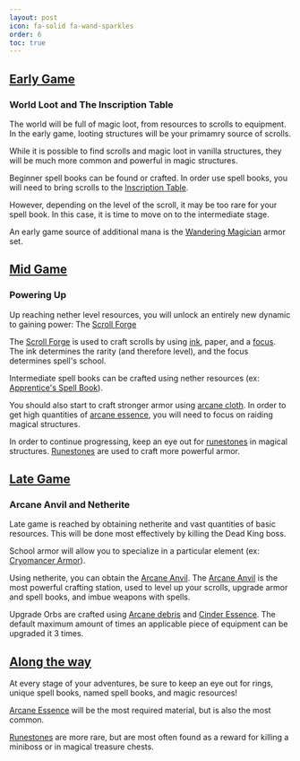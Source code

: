 ```yaml
---
layout: post
icon: fa-solid fa-wand-sparkles
order: 6
toc: true
---
```


## <u>Early Game</u>
### World Loot and The Inscription Table 
The world will be full of magic loot, from resources to scrolls to equipment. In the early game, looting structures will be your primamry source of scrolls.

While it is possible to find scrolls and magic loot in vanilla structures, they will be much more common and powerful in magic structures.

Beginner spell books can be found or crafted. In order use spell books, you will need to bring scrolls to the [Inscription Table](../blocks/#irons_spellbooks:inscription_table).

However, depending on the level of the scroll, it may be too rare for your spell book. In this case, it is time to move on to the intermediate stage.

An early game source of additional mana is the [Wandering Magician](../armor/#Wandering%20Magician) armor set.

## <u>Mid Game</u>
### Powering Up
Up reaching nether level resources, you will unlock an entirely new dynamic to gaining power: The [Scroll Forge](../blocks/#irons_spellbooks:scroll_forge)

The [Scroll Forge](../blocks/#irons_spellbooks:scroll_forge) is used to craft scrolls by using [ink](../#ink), paper, and a [focus](../#focuses). The ink determines the rarity (and therefore level), and the focus determines spell's school.

Intermediate spell books can be crafted using nether resources (ex: [Apprentice's Spell Book](../spellbooks/#irons_spellbooks:gold_spell_book)). 

You should also start to craft stronger armor using [arcane cloth](../items/#irons_spellbooks:magic_cloth). In order to get high quantities of [arcane essence](../items/#irons_spellbooks:arcane_essence), you will need to focus on raiding magical structures.

In order to continue progressing, keep an eye out for [runestones](../#runestones) in magical structures. [Runestones](../#runestones) are used to craft more powerful armor.

## <u>Late Game</u>
### Arcane Anvil and Netherite
Late game is reached by obtaining netherite and vast quantities of basic resources. This will be done most effectively by killing the Dead King boss.

School armor will allow you to specialize in a particular element (ex: [Cryomancer Armor](http://../armor/#Cryomancer)).

Using netherite, you can obtain the [Arcane Anvil](../blocks/#irons_spellbooks:arcane_anvil). The [Arcane Anvil](../blocks/#irons_spellbooks:arcane_anvil) is the most powerful crafting station, used to level up your scrolls, upgrade armor and spell books, and imbue weapons with spells.

Upgrade Orbs are crafted using [Arcane debris](../blocks/#irons_spellbooks:arcane_debris) and [Cinder Essence](../blocks/#irons_spellbooks:cinder_essence). The default maximum amount of times an applicable piece of equipment can be upgraded it 3 times.
 
## <u>Along the way</u>
At every stage of your adventures, be sure to keep an eye out for rings, unique spell books, named spell books, and magic resources!

[Arcane Essence](../items/#irons_spellbooks:arcane_essence) will be the most required material, but is also the most common.

[Runestones](../#runestones) are more rare, but are most often found as a reward for killing a miniboss or in magical treasure chests.
